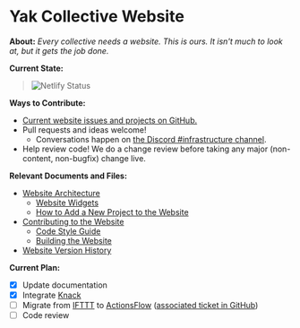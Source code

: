 # Yak Collective Website

**About:** _Every collective needs a website. This is ours. It isn't much to look at, but it gets the job done._

**Current State:**

> ![Netlify Status](https://api.netlify.com/api/v1/badges/943ff646-41b6-4b4b-ab86-a891698c72c7/deploy-status)

**Ways to Contribute:**

- [Current website issues and projects on GitHub.](https://github.com/The-Yak-Collective/yakcollective/issues)
- Pull requests and ideas welcome!
  - Conversations happen on [the Discord #infrastructure channel](https://discord.com/channels/692111190851059762/704369362315772044).
- Help review code! We do a change review before taking any major (non-content, non-bugfix) change live.

**Relevant Documents and Files:**

- [Website Architecture](https://roamresearch.com/#/app/ArtOfGig/page/mUmau331V)
  - [Website Widgets](https://roamresearch.com/#/app/ArtOfGig/page/bVx9fym3h)
  - [How to Add a New Project to the Website](https://roamresearch.com/#/app/ArtOfGig/page/fEkNSWNjy)
- [Contributing to the Website](https://roamresearch.com/#/app/ArtOfGig/page/kF2y7vMtJ)
  - [Code Style Guide](https://roamresearch.com/#/app/ArtOfGig/page/U6R2P0hlB)
  - [Building the Website](https://roamresearch.com/#/app/ArtOfGig/page/fF35dWNYl)
- [Website Version History](https://roamresearch.com/#/app/ArtOfGig/page/PHhf9g8HG)

**Current Plan:**

- [X] Update documentation
- [X] Integrate [Knack](https://roamresearch.com/#/app/ArtOfGig/page/FDjmLsCeR)
- [ ] Migrate from [IFTTT](https://ifttt.com/) to [ActionsFlow](https://github.com/actionsflow/actionsflow) ([associated ticket in GitHub](https://github.com/The-Yak-Collective/yakcollective/issues/19))
- [ ] Code review
